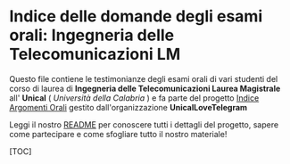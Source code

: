 # Indice delle domande degli esami orali: Ingegneria delle Telecomunicazioni LM 

Questo file contiene le testimonianze degli esami orali di vari studenti del corso di laurea di **Ingegneria delle Telecomunicazioni Laurea Magistrale** all' **Unical** ( *Università della Calabria* ) e fa parte del progetto [Indice Argomenti Orali](https://github.com/UnicalLoveTelegram/IndiceArgomentiOrale) gestito dall'organizzazione **UnicalLoveTelegram**

Leggi il nostro [README](https://github.com/UnicalLoveTelegram/IndiceArgomentiOrale/blob/main/README.md) per conoscere tutti i dettagli del progetto, sapere come partecipare e come sfogliare tutto il nostro materiale!

[TOC]